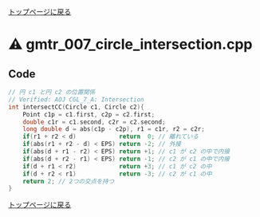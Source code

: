 <!-- Mathjax Support -->
<script type="text/javascript" async
  src="https://cdn.mathjax.org/mathjax/latest/MathJax.js?config=TeX-MML-AM_CHTML">
</script>


[トップページに戻る](../index.html)

# :warning: gmtr\_007\_circle\_intersection.cpp

## Code

```cpp
// 円 c1 と円 c2 の位置関係
// Verified: AOJ CGL_7_A: Intersection
int intersectCC(Circle c1, Circle c2){
    Point c1p = c1.first, c2p = c2.first;
    double c1r = c1.second, c2r = c2.second;
    long double d = abs(c1p - c2p), r1 = c1r, r2 = c2r;
    if(r1 + r2 < d)            return  0; // 離れている
    if(abs(r1 + r2 - d) < EPS) return -2; // 外接
    if(abs(d + r1 - r2) < EPS) return +1; // c1 が c2 の中で内接
    if(abs(d + r2 - r1) < EPS) return -1; // c2 が c1 の中で内接
    if(d + r1 < r2)            return +3; // c1 が c2 の中
    if(d + r2 < r1)            return -3; // c2 が c1 の中
    return 2; // 2つの交点を持つ
}

```

[トップページに戻る](../index.html)
